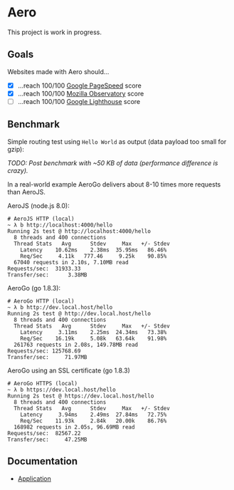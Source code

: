 # Aero
This project is work in progress.

## Goals
Websites made with Aero should...

- [x] ...reach 100/100 [Google PageSpeed](https://developers.google.com/speed/pagespeed/insights/) score
- [x] ...reach 100/100 [Mozilla Observatory](https://observatory.mozilla.org/) score
- [ ] ...reach 100/100 [Google Lighthouse](https://developers.google.com/web/tools/lighthouse/) score

## Benchmark
Simple routing test using `Hello World` as output (data payload too small for gzip):

*TODO: Post benchmark with ~50 KB of data (performance difference is crazy).*

In a real-world example AeroGo delivers about 8-10 times more requests than AeroJS.

AeroJS (node.js 8.0):
```
# AeroJS HTTP (local)
~ λ b http://localhost:4000/hello
Running 2s test @ http://localhost:4000/hello
  8 threads and 400 connections
  Thread Stats   Avg      Stdev     Max   +/- Stdev
    Latency    10.62ms    2.38ms  35.95ms   86.46%
    Req/Sec     4.11k   777.46     9.25k    90.85%
  67040 requests in 2.10s, 7.10MB read
Requests/sec:  31933.33
Transfer/sec:      3.38MB
```

AeroGo (go 1.8.3):
```
# AeroGo HTTP (local)
~ λ b http://dev.local.host/hello
Running 2s test @ http://dev.local.host/hello
  8 threads and 400 connections
  Thread Stats   Avg      Stdev     Max   +/- Stdev
    Latency     3.11ms    2.25ms  24.34ms   73.38%
    Req/Sec    16.19k     5.08k   63.64k    91.98%
  261763 requests in 2.08s, 149.78MB read
Requests/sec: 125768.69
Transfer/sec:     71.97MB
```

AeroGo using an SSL certificate (go 1.8.3)
```
# AeroGo HTTPS (local)
~ λ b https://dev.local.host/hello
Running 2s test @ https://dev.local.host/hello
  8 threads and 400 connections
  Thread Stats   Avg      Stdev     Max   +/- Stdev
    Latency     3.94ms    2.49ms  27.84ms   72.75%
    Req/Sec    11.93k     2.84k   20.00k    86.76%
  168982 requests in 2.05s, 96.69MB read
Requests/sec:  82567.22
Transfer/sec:     47.25MB
```

## Documentation
* [Application](docs/Application.md)